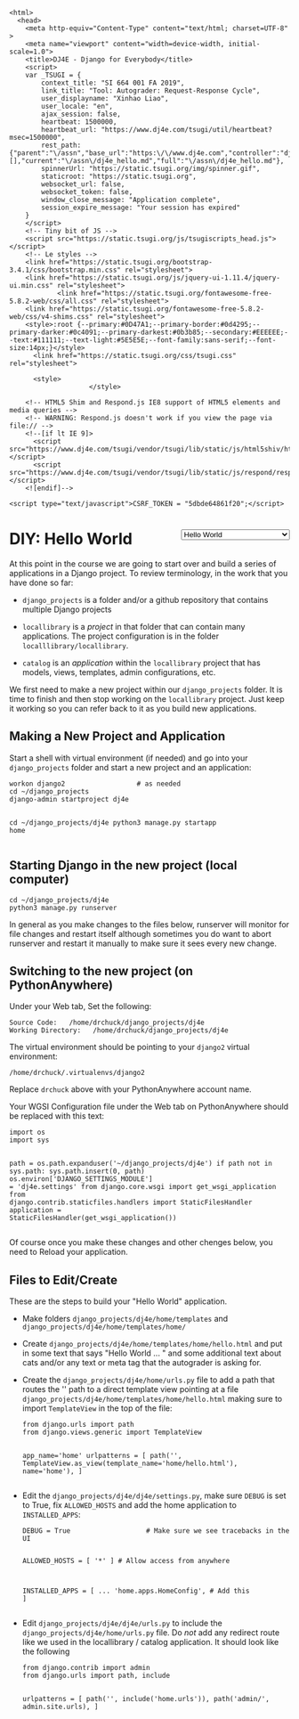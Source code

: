 <!DOCTYPE html>
    <html>
      <head>
        <meta http-equiv="Content-Type" content="text/html; charset=UTF-8" >
        <meta name="viewport" content="width=device-width, initial-scale=1.0">
        <title>DJ4E - Django for Everybody</title>
        <script>
        var _TSUGI = {
            context_title: "SI 664 001 FA 2019",
            link_title: "Tool: Autograder: Request-Response Cycle",
            user_displayname: "Xinhao Liao",
            user_locale: "en",
            ajax_session: false,
            heartbeat: 1500000,
            heartbeat_url: "https://www.dj4e.com/tsugi/util/heartbeat?msec=1500000",
            rest_path: {"parent":"\/assn","base_url":"https:\/\/www.dj4e.com","controller":"dj4e_hello.md","extra":"","action":false,"parameters":[],"current":"\/assn\/dj4e_hello.md","full":"\/assn\/dj4e_hello.md"},
            spinnerUrl: "https://static.tsugi.org/img/spinner.gif",
            staticroot: "https://static.tsugi.org",
            websocket_url: false,
            websocket_token: false,
            window_close_message: "Application complete",
            session_expire_message: "Your session has expired"
        }
        </script>
        <!-- Tiny bit of JS -->
        <script src="https://static.tsugi.org/js/tsugiscripts_head.js"></script>
        <!-- Le styles -->
        <link href="https://static.tsugi.org/bootstrap-3.4.1/css/bootstrap.min.css" rel="stylesheet">
        <link href="https://static.tsugi.org/js/jquery-ui-1.11.4/jquery-ui.min.css" rel="stylesheet">
                <link href="https://static.tsugi.org/fontawesome-free-5.8.2-web/css/all.css" rel="stylesheet">
        <link href="https://static.tsugi.org/fontawesome-free-5.8.2-web/css/v4-shims.css" rel="stylesheet">
        <style>:root {--primary:#0D47A1;--primary-border:#0d4295;--primary-darker:#0c4091;--primary-darkest:#0b3b85;--secondary:#EEEEEE;--text:#111111;--text-light:#5E5E5E;--font-family:sans-serif;--font-size:14px;}</style>
          <link href="https://static.tsugi.org/css/tsugi.css" rel="stylesheet">

          <style>
                        </style>
<style>
a[target="_blank"]:after {
    font-family: 'Font Awesome 5 Free';
    font-weight: 600;
    content: " \f35d";
}
.goog-te-banner-frame.skiptranslate {
    display: none !important;
    }
body {
    top: 0px !important;
    }
</style>

        <!-- HTML5 Shim and Respond.js IE8 support of HTML5 elements and media queries -->
        <!-- WARNING: Respond.js doesn't work if you view the page via file:// -->
        <!--[if lt IE 9]>
          <script src="https://www.dj4e.com/tsugi/vendor/tsugi/lib/static/js/html5shiv/html5shiv.js"></script>
          <script src="https://www.dj4e.com/tsugi/vendor/tsugi/lib/static/js/respond/respond.min.js"></script>
        <![endif]-->

    <script type="text/javascript">CSRF_TOKEN = "5dbde64861f20";</script>
</head>
<body prefix="oer: http://oerschema.org">
<div id="body_container">
<script>
if (window!=window.top) {
    document.getElementById("body_container").className = "container-fluid";
} else {
    document.getElementById("body_container").className = "container";
}
</script>
<nav class="navbar navbar-inverse navbar-fixed-top" role="navigation" id="tsugi_main_nav_bar" style="display:none">  <div class="container-fluid">
    <div class="navbar-header">
      <button type="button" class="navbar-toggle" data-toggle="collapse" data-target=".navbar-collapse">
        <span class="sr-only">Toggle navigation</span>
        <span class="icon-bar"></span>
        <span class="icon-bar"></span>
        <span class="icon-bar"></span>
      </button>
      <a class="navbar-brand" href="https://www.dj4e.com">DJ4E</a>
    </div>
    <div class="navbar-collapse collapse">
      <ul class="nav navbar-nav navbar-main">
        <li><a href="https://www.dj4e.com/lessons" >Lessons</a></li>
        <li><a href="https://www.dj4e.com/assn" >Assignments</a></li>
      </ul>
      <ul class="nav navbar-nav navbar-right">
        <li><a href="http://www.dr-chuck.com" target="_blank" >Instructor</a></li>
        <li><a href="https://www.dj4e.com/tsugi/login.php" >Login</a></li>
      </ul>
    </div> <!--/.nav-collapse -->
  </div> <!--container -->
</nav>
<script>
if ( ! inIframe() ) {
  document.getElementById('tsugi_main_nav_bar').style.display = 'block';
  document.getElementsByTagName('body')[0].style.paddingTop = '5.93rem';
}
</script>
<div id="flashmessages"></div><style>
center {
    padding-bottom: 10px;
}
@media print {
    #chapters {
        display: none;
    }
}
a[target="_blank"]:after {
  content: url(data:image/png;base64,iVBORw0KGgoAAAANSUhEUgAAAAoAAAAKCAYAAACNMs+9AAAAQElEQVR42qXKwQkAIAxDUUdxtO6/RBQkQZvSi8I/pL4BoGw/XPkh4XigPmsUgh0626AjRsgxHTkUThsG2T/sIlzdTsp52kSS1wAAAABJRU5ErkJggg==);
  margin: 0 3px 0 5px;
}
</style>
</head>
<body prefix="oer: http://oerschema.org">
<div id="body_container">
<script>
if (window!=window.top) {
    document.getElementById("body_container").className = "container-fluid";
} else {
    document.getElementById("body_container").className = "container";
}
</script>
<script>
function onSelect() {
    console.log($('#chapters').val());
    window.location = $('#chapters').val();
}
</script>
<div style="float:right">
<select id="chapters" onchange="onSelect();">
  <option value="paw_install.md">Django and PythonAnywhere</option>
  <option value="paw_skeleton.md">Skeleton web site</option>
  <option value="paw_models.md">Django Models</option>
  <option value="paw_admin.md">Django Admin</option>
  <option value="dj4e_load.md">Batch Loading Data</option>
  <option value="paw_home.md">Django Home Page</option>
  <option value="paw_details.md">Django Detail Pages</option>
  <option value="paw_sessions.md">Django Sessions</option>
  <option value="paw_users.md">Django Users</option>
  <option value="paw_forms.md">Django Forms</option>
  <option value="paw_github.md">Using GitHub</option>
  <option value="dj_install.md">Installing Django Locally</option>
  <option value="dj4e_hello.md" selected>Hello World</option>
  <option value="dj4e_autos.md">Autos CRUD</option>
  <option value="dj4e_ads1.md">AdList Milestone #1</option>
  <option value="dj4e_ads2.md">AdList Milestone #2</option>
  <option value="dj4e_ads3.md">AdList Milestone #3</option>
  <option value="dj4e_ads4.md">AdList Milestone #4</option>
</select>
</div>
<h1>DIY: Hello World</h1>
<p>At this point in the course we are going to start over and build a series of
applications in a Django project.  To review terminology, in the work that you
have done so far:</p>
<ul>
<li>
<p><code>django_projects</code> is a folder and/or a github repository that contains multiple
Django projects</p>
</li>
<li>
<p><code>locallibrary</code> is a <em>project</em> in that folder that can contain many applications.  The
project configuration is in the folder <code>localllibrary/locallibrary</code>.</p>
</li>
<li><code>catalog</code> is an <em>application</em> within the <code>locallibrary</code> project that has models,
views, templates, admin configurations, etc.</li>
</ul>
<p>We first need to make a new project within our <code>django_projects</code> folder.   It is time
to finish and then stop working on the <code>locallibrary</code> project.
Just keep it working so you can refer back to it as you build new applications.</p>
<h2>Making a New Project and Application</h2>
<p>Start a shell with virtual environment (if needed) and go into your <code>django_projects</code> folder
and start a new project and an application:</p>
<pre><code>workon django2                  # as needed
cd ~/django_projects
django-admin startproject dj4e

cd ~/django_projects/dj4e
python3 manage.py startapp home</code></pre>
<h2>Starting Django in the new project (local computer)</h2>
<pre><code>cd ~/django_projects/dj4e
python3 manage.py runserver</code></pre>
<p>In general as you make changes to the files below, runserver will monitor
for file changes and restart itself although sometimes you do want to abort
runserver and restart it manually to make sure it sees every new change.</p>
<h2>Switching to the new project (on PythonAnywhere)</h2>
<p>Under your Web tab, Set the following:</p>
<pre><code>Source Code:   /home/drchuck/django_projects/dj4e
Working Directory:   /home/drchuck/django_projects/dj4e</code></pre>
<p>The virtual environment should be pointing to your <code>django2</code> virtual environment:</p>
<pre><code>/home/drchuck/.virtualenvs/django2</code></pre>
<p>Replace <code>drchuck</code> above with your PythonAnywhere account name.</p>
<p>Your WGSI Configuration file under the Web tab on PythonAnywhere
should be replaced with this text:</p>
<pre><code>import os
import sys

path = os.path.expanduser('~/django_projects/dj4e')
if path not in sys.path:
    sys.path.insert(0, path)
os.environ['DJANGO_SETTINGS_MODULE'] = 'dj4e.settings'
from django.core.wsgi import get_wsgi_application
from django.contrib.staticfiles.handlers import StaticFilesHandler
application = StaticFilesHandler(get_wsgi_application())</code></pre>
<p>Of course once you make these changes and other chenges below,
you need to Reload your application.</p>
<h2>Files to Edit/Create</h2>
<p>These are the steps to build your &quot;Hello World&quot; application.</p>
<ul>
<li>
<p>Make folders <code>django_projects/dj4e/home/templates</code> and <code>django_projects/dj4e/home/templates/home/</code></p>
</li>
<li>
<p>Create <code>django_projects/dj4e/home/templates/home/hello.html</code> and put in some text that says &quot;Hello World ... &quot; and
some additional text about cats and/or any text or meta tag
that the autograder is asking for.</p>
</li>
<li>
<p>Create the <code>django_projects/dj4e/home/urls.py</code> file to add a path that routes the '' path to a direct template view
pointing at a file <code>django_projects/dj4e/home/templates/home/hello.html</code> making sure to import <code>TemplateView</code> in the top
of the file:</p>
<pre><code>from django.urls import path
from django.views.generic import TemplateView

app_name='home'
urlpatterns = [
    path('', TemplateView.as_view(template_name='home/hello.html'), name='home'),
]   </code></pre>
</li>
<li>
<p>Edit the <code>django_projects/dj4e/dj4e/settings.py</code>, make sure <code>DEBUG</code> is set to True, fix <code>ALLOWED_HOSTS</code> and add the home
application to <code>INSTALLED_APPS</code>:</p>
<pre><code>DEBUG = True                   # Make sure we see tracebacks in the UI

ALLOWED_HOSTS = [ '*' ]        # Allow access from anywhere

INSTALLED_APPS = [
    ...
    'home.apps.HomeConfig',    #  Add this
]</code></pre>
</li>
<li>
<p>Edit <code>django_projects/dj4e/dj4e/urls.py</code> to include the <code>django_projects/dj4e/home/urls.py</code> file.  Do <em>not</em> add any redirect
route like we used in the locallibrary / catalog application.  It should look like the following</p>
<pre><code>from django.contrib import admin
from django.urls import path, include

urlpatterns = [
    path('', include('home.urls')),
    path('admin/', admin.site.urls),
]</code></pre>
</li>
</ul><script src="https://static.tsugi.org/js/jquery-1.11.3.js"></script>
<script src="https://static.tsugi.org/bootstrap-3.4.1/js/bootstrap.min.js"></script>
<script src="https://static.tsugi.org/js/jquery-ui-1.11.4/jquery-ui.min.js"></script>
<script src="https://static.tsugi.org/js/jquery.timeago-1.6.3.js"></script>
<script src="https://static.tsugi.org/js/handlebars-v4.0.2.js"></script>
<script src="https://static.tsugi.org/tmpljs-3.8.0/tmpl.min.js"></script>
<script src="https://static.tsugi.org/js/tsugiscripts.js"></script>
<script type="text/javascript">
    HEARTBEAT_TIMEOUT = setTimeout(doHeartBeat, _TSUGI.heartbeat);
    tsugiEmbedMenu();
</script>
<div id="google_translate_element" style="position: fixed; right: 1em; bottom: 0.25em;"></div><script type="text/javascript">
function googleTranslateElementInit() {
  new google.translate.TranslateElement({pageLanguage: "en", layout: google.translate.TranslateElement.InlineLayout.SIMPLE
    }, "google_translate_element");
}
</script><script type="text/javascript" src="//translate.google.com/translate_a/element.js?cb=googleTranslateElementInit"></script>
<script>
// PHP VERSION 7.0 and 7.1 HACK
// https://stackoverflow.com/questions/44980654/how-can-i-make-trans-sid-cookie-less-sessions-work-in-php-7-1
$('a').each(function (x) {
    var href = $(this).attr('href');
    if ( ! href ) return;
    if ( ! href.startsWith('#') ) return;
    var pos = href.indexOf('/?');
    if ( pos < 1 ) return;
    console.dir('Patching broken # href='+href);
    href = href.substring(0,pos);
    $(this).attr('href', href);
});

</script>
<script>
// https://stackoverflow.com/questions/7901679/jquery-add-target-blank-for-outgoing-link
$(window).load(function() {
    $('a[href^="http"]').attr('target', function() {
      if(this.host == location.host) return '_self'
      else return '_blank'
    });
});
</script>

</div></body>
</html>
